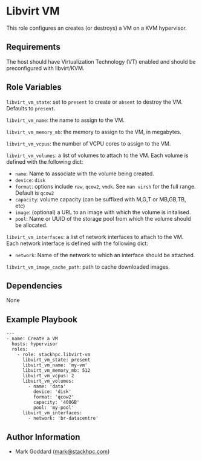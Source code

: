 Libvirt VM
==========

This role configures an creates (or destroys) a VM on a KVM hypervisor.

Requirements
------------

The host should have Virtualization Technology (VT) enabled and should
be preconfigured with libvirt/KVM.

Role Variables
--------------

`libvirt_vm_state`: set to `present` to create or `absent` to destroy the VM.
Defaults to `present`.

`libvirt_vm_name`: the name to assign to the VM.

`libvirt_vm_memory_mb`: the memory to assign to the VM, in megabytes.

`libvirt_vm_vcpus`: the number of VCPU cores to assign to the VM.

`libvirt_vm_volumes`: a list of volumes to attach to the VM.  Each volume is
defined with the following dict:
- `name`: Name to associate with the volume being created.
- `device`: `disk` 
- `format`: options include `raw`, `qcow2`, `vmdk`.  See `man virsh` for the
full range.  Default is `qcow2` 
- `capacity`: volume capacity (can be suffixed with M,G,T or MB,GB,TB, etc)
- `image`: (optional) a URL to an image with which the volume is initalised.
- `pool`: Name or UUID of the storage pool from which the volume should be
allocated.

`libvirt_vm_interfaces`: a list of network interfaces to attach to the VM.
Each network interface is defined with the following dict:
- `network`: Name of the network to which an interface should be attached.

`libvirt_vm_image_cache_path`: path to cache downloaded images.

Dependencies
------------

None

Example Playbook
----------------

    ---
    - name: Create a VM
      hosts: hypervisor
      roles:
        - role: stackhpc.libvirt-vm
          libvirt_vm_state: present
          libvirt_vm_name: 'my-vm'
          libvirt_vm_memory_mb: 512
          libvirt_vm_vcpus: 2
          libvirt_vm_volumes:
            - name: 'data'
              device: 'disk'
              format: 'qcow2'
              capacity: '400GB'
              pool: 'my-pool'
          libvirt_vm_interfaces:
            - network: 'br-datacentre'

Author Information
------------------

- Mark Goddard (<mark@stackhpc.com>)
